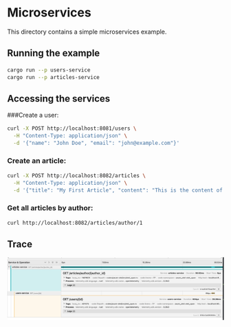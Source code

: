 # Microservices

This directory contains a simple microservices example.

## Running the example

```bash
cargo run --p users-service
cargo run --p articles-service
```

## Accessing the services

###Create a user:
```bash
curl -X POST http://localhost:8081/users \
  -H "Content-Type: application/json" \
  -d '{"name": "John Doe", "email": "john@example.com"}'
```

### Create an article:
```bash
curl -X POST http://localhost:8082/articles \
  -H "Content-Type: application/json" \
  -d '{"title": "My First Article", "content": "This is the content of my first article", "author_id": 1}'
```

### Get all articles by author:
```bash
curl http://localhost:8082/articles/author/1
```

## Trace

![trace](../../images/trace.png)




